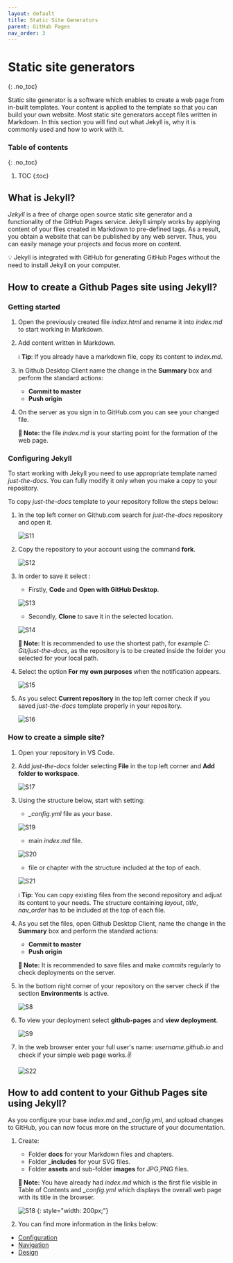 ```yaml
---
layout: default
title: Static Site Generators
parent: GitHub Pages
nav_order: 3
---
```



# Static site generators
{: .no_toc}

Static site generator is a software which enables to create a web page from in-built templates. Your content is applied to the template so that you can build your own website. Most static site generators accept files written in Markdown. In this section you will find out what Jekyll is, why it is commonly used and how to work with it.
### Table of contents
{: .no_toc}

1. TOC
{:toc}


## What is Jekyll?
*Jekyll* is a free of charge open source static site generator and a functionality of the GitHub Pages service. Jekyll simply works by applying content of your files created in Markdown to pre-defined tags. As a result, you obtain a website that can be published by any web server. Thus, you can easily manage your projects and focus more on content.

💡 Jekyll is integrated with GitHub for generating GitHub Pages without the need to install Jekyll on your computer.

## How to create a Github Pages site using Jekyll?
### Getting started


1. Open the previously created file *index.html* and rename it into *index.md* to start working in Markdown.
2. Add content written in Markdown.

   ℹ️ **Tip**: If you already have a markdown file, copy its content to *index.md*.
3. In Github Desktop Client name the change in the **Summary** box and perform the standard actions:
   -   **Commit to master**
   -   **Push origin**

4. On the server as you sign in to GitHub.com you can see your changed file.

   **📝 Note:** the file *index.md* is your starting point for the formation of the web page.

### Configuring Jekyll
To start working with Jekyll you need to use appropriate template named *just-the-docs*. You can fully modify it only when you make a copy to your repository.

To copy *just-the-docs* template to your repository follow the steps below:
1. In the top left corner on Github.com search for *just-the-docs* repository and open it.

   ![S11](../../assets/images/screen_11.jpg)

2. Copy the repository to your account using the command **fork**.

   ![S12](../../assets/images/screen_12.jpg)


3. In order to save it select :
   
   - Firstly, **Code** and **Open with GitHub Desktop**.
   
   ![S13](../../assets/images/screen_13.jpg)

   - Secondly, **Clone** to save it in the selected location.

   ![S14](../../assets/images/screen_14.jpg)


      **📝 Note:** It is recommended to use the shortest path, for example *C: Git/just-the-docs*, as the repository is to be created inside the folder you selected for your local path.

4. Select the option **For my own purposes** when the notification appears.

   ![S15](../../assets/images/Screen_15.jpg)

5. As you select **Current repository** in the top left corner check if you saved *just-the-docs* template properly in your repository.

   ![S16](../../assets/images/screen_16.jpg)

### How to create a simple site?
1. Open your repository in VS Code.
2. Add *just-the-docs* folder selecting **File** in the top left corner and **Add folder to workspace**.

   ![S17](../../assets/images/screen_17.jpg)

3. Using the structure below, start with setting: 

   - *_config.yml* file as your base.

   ![S19](../../assets/images/screen_19.jpg)

   - main *index.md* file.

   ![S20](../../assets/images/screen_20.jpg)

   - file or chapter with the structure included at the top of each.

   ![S21](../../assets/images/Screen_21.jpg)


   ℹ️ **Tip**: You can copy existing files from the second repository and adjust its content to your needs. The structure containing *layout*, *title*, *nav_order* has to be included at the top of each file.

4. As you set the files, open Github Desktop Client, name the change in the **Summary** box and perform the standard actions:
   -   **Commit to master**
   -   **Push origin**

   **📝 Note:** It is recommended to save files and make *commits* regularly to check deployments on the server.

5. In the bottom right corner of your repository on the server check if the section **Environments** is active.

   ![S8](../../assets/images/screen_8.jpg)
   
6. To view your deployment select **github-pages** and **view deployment**.

   ![S9](../../assets/images/screen_9.jpg)
   
7. In the web browser enter your full user's name: *username.github.io* and check if your simple web page works.✌️

   ![S22](../../assets/images/Screen_22.jpg)



## How to add content to your Github Pages site using Jekyll?
As you configure your base *index.md* and *_config.yml*, and upload changes to GitHub, you can now focus more on the structure of your documentation.

1. Create:
   - Folder **docs** for your Markdown files and chapters.
   - Folder **_includes** for your SVG files.
   - Folder **assets** and sub-folder **images** for JPG,PNG files.

   **📝 Note:** You have already had *index.md* which is the first file visible in Table of Contents and *_config.yml* which displays the overall web page with its title in the browser. 

   ![S18](../../assets/images/screen_18.jpg) {: style="width: 200px;"}

2. You can find more information in the links below:

-   [Configuration](https://pmarsceill.github.io/just-the-docs/docs/configuration/)
-   [Navigation](https://pmarsceill.github.io/just-the-docs/docs/navigation-structure/)
-   [Design](https://pmarsceill.github.io/just-the-docs/docs/customization/)








